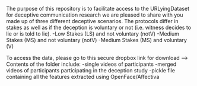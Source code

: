 The purpose of this repository is to facilitate access to the URLyingDataset
for deceptive communication research we are pleased to share with you
<INSERT TOTAL DATA COUNT NUMBER> made up of three different deceptive 
scenarios. The protocols differ in stakes as well as if the deception is
voluntary or not (i.e. witness decides to lie or is told to lie). 
    -Low Stakes (LS) and not voluntary (notV)
    -Medium Stakes (MS) and not voluntary (notV)
    -Medium Stakes (MS) and voluntary (V)

To access the data, please go to this secure dropbox link for download -->
<INSERT LINK TO DROPBOX DECEPTION DIRECTIORY> 
Contents of the folder include:
    -single videos of participants
    -merged videos of participants participating in the deception study
    -pickle file containing all the features extracted using OpenFace/Affectiva
